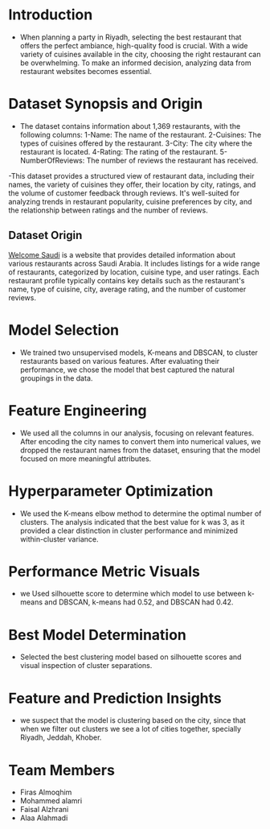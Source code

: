 # Introduction 
- When planning a party in Riyadh, selecting the best restaurant that offers the perfect ambiance, high-quality food is crucial. With a wide variety of cuisines available in the city, choosing the right restaurant can be overwhelming. To make an informed decision, analyzing data from restaurant websites becomes essential.

# Dataset Synopsis and Origin
- The dataset contains information about 1,369 restaurants, with the following columns:
1-Name: The name of the restaurant.
2-Cuisines: The types of cuisines offered by the restaurant.
3-City: The city where the restaurant is located.
4-Rating: The rating of the restaurant.
5-NumberOfReviews: The number of reviews the restaurant has received.
  
-This dataset provides a structured view of restaurant data, including their names, the variety of cuisines they offer, their location by city, ratings, and the volume of customer feedback through reviews. It's well-suited for analyzing trends in restaurant popularity, cuisine preferences by city, and the relationship between ratings and the number of reviews. 
## Dataset Origin
[Welcome Saudi](https://welcomesaudi.com/restaurant) is a website that provides detailed information about various restaurants across Saudi Arabia. It includes listings for a wide range of restaurants, categorized by location, cuisine type, and user ratings. Each restaurant profile typically contains key details such as the restaurant's name, type of cuisine, city, average rating, and the number of customer reviews.

# Model Selection
- We trained two unsupervised models, K-means and DBSCAN, to cluster restaurants based on various features. After evaluating their performance, we chose the model that best captured the natural groupings in the data.

# Feature Engineering
- We used all the columns in our analysis, focusing on relevant features. After encoding the city names to convert them into numerical values, we dropped the restaurant names from the dataset, ensuring that the model focused on more meaningful attributes.

# Hyperparameter Optimization 
- We used the K-means elbow method to determine the optimal number of clusters. The analysis indicated that the best value for k was 3, as it provided a clear distinction in cluster performance and minimized within-cluster variance.

# Performance Metric Visuals 
- we Used silhouette score to determine which model to use between k-means and DBSCAN, k-means had 0.52, and DBSCAN had 0.42.


# Best Model Determination 
- Selected the best clustering model based on silhouette scores and visual inspection of cluster separations.


# Feature and Prediction Insights 
- we suspect that the model is clustering based on the city, since that when we filter out clusters we see a lot of cities together, specially Riyadh, Jeddah, Khober. 






# Team Members 
- Firas Almoqhim
- Mohammed alamri
- Faisal Alzhrani
- Alaa Alahmadi
